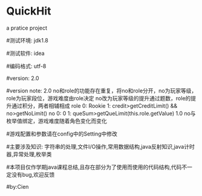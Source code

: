 # QuickHit
a pratice project

#测试环境: jdk1.8

#测试软件: idea

#编码格式: utf-8

#version: 2.0

#version note:
    2.0
        no和role的功能存在重复，将no和role分开，no为玩家等级，role为玩家段位，游戏难度由role决定
        no改为玩家等级的提升通过题数，role的提升通过积分，两者相辅相成
        role
            0: Rookie
            1: credit>getCreditLimit() && no>getNoLimit()
        no
            0: 0
            1: queSum>getQueLimit(this.role.getValue)
    1.0
        no与枚举值绑定，游戏难度随着角色变化而变化

#游戏配置和参数请在config中的Setting中修改

#主要涉及知识: 字符串的处理,文件I/O操作,常用数据结构,java反射知识,java计时器,异常处理,枚举类

#本项目仅作学期java课程总结,且存在部分为了使用而使用的代码结构,代码不一定没有bug,欢迎反馈

#by:Cien

